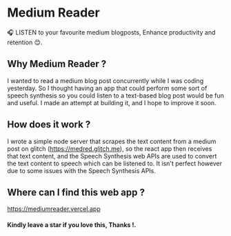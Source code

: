 # Medium Reader 

🎧 LISTEN to your favourite medium blogposts, Enhance productivity and retention 😊.

## Why Medium Reader ?

I wanted to read a medium blog post concurrently while I was coding yesterday. So I thought having an app that could perform some sort of speech synthesis so you could listen to a text-based blog post would be fun and useful. I made an attempt at building it, and I hope to improve it soon.

## How does it work ?

I wrote a simple node server that scrapes the text content from a medium post on glitch (https://medred.glitch.me), so the react app then receives that text content, and the Speech Synthesis web APIs are used to convert the text content to speech which can be listened to. 
It isn't perfect however due to some issues with the Speech Synthesis APIs.

## Where can I find this web app ?

https://mediumreader.vercel.app

#### Kindly leave a star if you love this, Thanks !.

